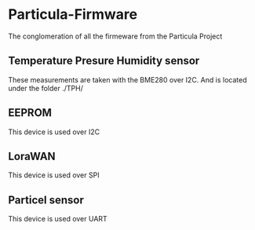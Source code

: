 # Particula-Firmware
The conglomeration of all the firmeware from the Particula Project
 
## Temperature Presure Humidity sensor
These measurements are taken with the BME280 over I2C.
And is located under the folder ./TPH/

## EEPROM
This device is used over I2C

## LoraWAN
This device is used over SPI

## Particel sensor
This device is used over UART